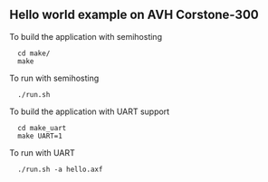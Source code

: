 ## Hello world example on AVH Corstone-300

To build the application with semihosting

```console
  cd make/
  make 
```
  
To run with semihosting
  
```console
  ./run.sh
```
  
To build the application with UART support

```console
  cd make_uart
  make UART=1
```

To run with UART

```console
  ./run.sh -a hello.axf
```
